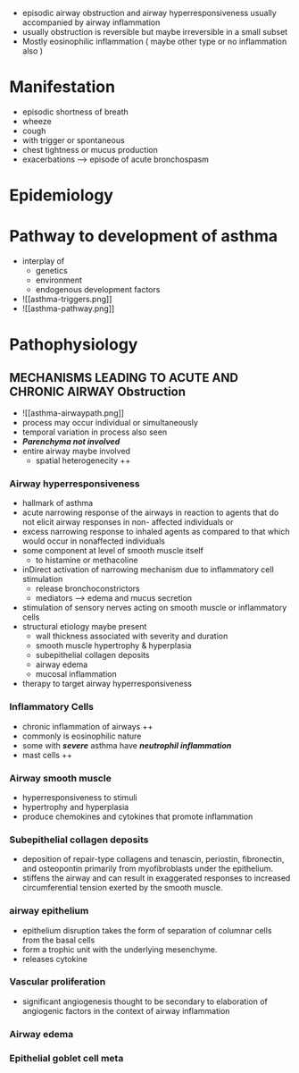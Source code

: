 * episodic airway obstruction and airway hyperresponsiveness usually accompanied by airway inflammation
* usually obstruction is reversible but maybe irreversible in a small subset 
* Mostly eosinophilic inflammation ( maybe other type or no inflammation also )
# Manifestation 
* episodic shortness of breath 
* wheeze 
* cough 
* with trigger or spontaneous 
* chest tightness or mucus production 
* exacerbations --> episode of acute bronchospasm 
# Epidemiology 

# Pathway to development of asthma 
* interplay of 
	* genetics 
	* environment 
	* endogenous development factors 
* ![[asthma-triggers.png]]
* ![[asthma-pathway.png]]
# Pathophysiology 
## MECHANISMS LEADING TO ACUTE AND CHRONIC AIRWAY Obstruction 
* ![[asthma-airwaypath.png]]
* process may occur individual or simultaneously 
* temporal variation in process also seen 
* ***Parenchyma not involved***
* entire airway maybe involved 
	* spatial heterogenecity ++ 

### Airway hyperresponsiveness 
* hallmark of asthma 
* acute narrowing response of the airways in reaction to agents that do not elicit airway responses in non- affected individuals or
* excess narrowing response to inhaled agents as compared to that which would occur in nonaffected individuals 
* some component at level of smooth muscle itself 
	* to histamine or methacoline 
* inDirect activation of narrowing mechanism due to inflammatory cell stimulation 
	* release bronchoconstrictors
	* mediators --> edema and mucus secretion 
* stimulation of sensory nerves acting on smooth muscle or inflammatory cells 
* structural etiology maybe present 
	* wall thickness associated with severity and duration 
	* smooth muscle hypertrophy & hyperplasia 
	* subepithelial collagen deposits 
	* airway edema 
	* mucosal inflammation 
* therapy to target airway hyperresponsiveness 
### Inflammatory Cells 
* chronic inflammation of airways ++ 
* commonly is eosinophilic nature 
* some with ***severe*** asthma have ***neutrophil inflammation*** 
* mast cells ++ 
### Airway smooth muscle 
* hyperresponsiveness to stimuli 
* hypertrophy and hyperplasia 
* produce chemokines and cytokines that promote inflammation 
### Subepithelial collagen deposits 
* deposition of repair-type collagens and tenascin, periostin, fibronectin, and osteopontin primarily from myofibroblasts under the epithelium.
* stiffens the airway and can result in exaggerated responses to increased circumferential tension exerted by the smooth muscle.
### airway epithelium 
* epithelium disruption takes the form of separation of columnar cells from the basal cells
* form a trophic unit with the underlying mesenchyme.
* releases cytokine 
### Vascular proliferation 
* significant angiogenesis thought to be secondary to elaboration of angiogenic factors in the context of airway inflammation 
### Airway edema 
### Epithelial goblet cell meta